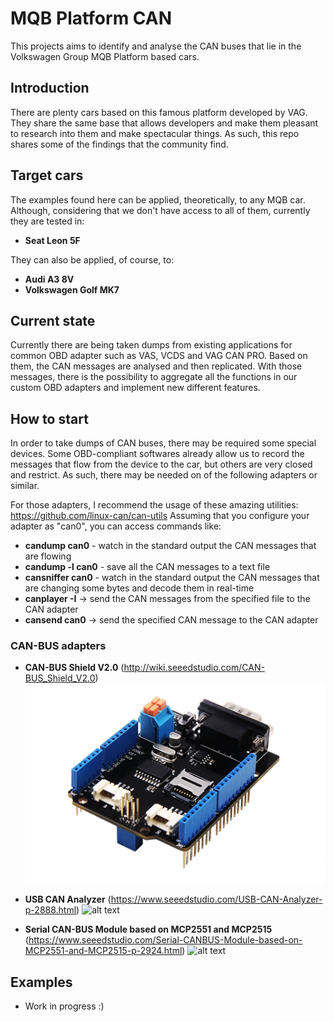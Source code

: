 # MQB Platform CAN
This projects aims to identify and analyse the CAN buses that lie in the Volkswagen Group MQB Platform based cars.
## Introduction
There are plenty cars based on this famous platform developed by VAG. They share the same base that allows developers and make them pleasant to research into them and make spectacular things. As such, this repo shares some of the findings that the community find.

## Target cars
The examples found here can be applied, theoretically, to any MQB car. Although, considering that we don't have access to all of them, currently they are tested in:

- <b>Seat Leon 5F</b>

They can also be applied, of course, to:
- <b>Audi A3 8V</b>
- <b>Volkswagen Golf MK7</b>

## Current state
Currently there are being taken dumps from existing applications for common OBD adapter such as VAS, VCDS and VAG CAN PRO. Based on them, the CAN messages are analysed and then replicated. With those messages, there is the possibility to aggregate all the functions in our custom OBD adapters and implement new different features.

## How to start
In order to take dumps of CAN buses, there may be required some special devices. Some OBD-compliant softwares already allow us to record the messages that flow from the device to the car, but others are very closed and restrict. As such, there may be needed on of the following adapters or similar.

For those adapters, I recommend the usage of these amazing utilities: https://github.com/linux-can/can-utils
Assuming that you configure your adapter as "can0", you can access commands like:
- <b>candump can0</b> - watch in the standard output the CAN messages that are flowing
- <b>candump -l can0</b> - save all the CAN messages to a text file
- <b>cansniffer can0</b> - watch in the standard output the CAN messages that are changing some bytes and decode them in real-time
- <b>canplayer -I</b> <filename> -> send the CAN messages from the specified file to the CAN adapter
- <b>cansend can0</b> <CAN message> -> send the specified CAN message to the CAN adapter

### CAN-BUS adapters
- <b>CAN-BUS Shield V2.0</b> (http://wiki.seeedstudio.com/CAN-BUS_Shield_V2.0)
![alt text](https://github.com/SeeedDocument/CAN-BUS-Shield-V2.0/raw/master/img/CAN_BUS_Shield_V2.jpg)

- <b>USB CAN Analyzer</b> (https://www.seeedstudio.com/USB-CAN-Analyzer-p-2888.html)
![alt text](https://statics3.seeedstudio.com/seeed/file/2017-06/bazaar487719_1.jpg)

- <b>Serial CAN-BUS Module based on MCP2551 and MCP2515</b> (https://www.seeedstudio.com/Serial-CANBUS-Module-based-on-MCP2551-and-MCP2515-p-2924.html)
![alt text](https://statics3.seeedstudio.com/seeed/file/2018-08/bazaar891352_img_2945a.JPG)

## Examples
- Work in progress :)
